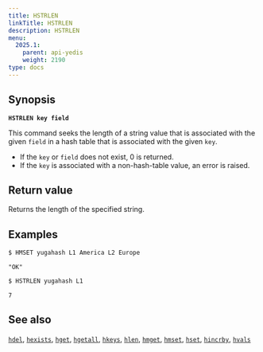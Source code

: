 ```yaml
---
title: HSTRLEN
linkTitle: HSTRLEN
description: HSTRLEN
menu:
  2025.1:
    parent: api-yedis
    weight: 2190
type: docs
---
```


## Synopsis

**`HSTRLEN key field`**

This command seeks the length of a string value that is associated with the given `field` in a hash table that is associated with the given `key`.

- If the `key` or `field` does not exist, 0 is returned.
- If the `key` is associated with a non-hash-table value, an error is raised.

## Return value

Returns the length of the specified string.

## Examples

```sh
$ HMSET yugahash L1 America L2 Europe
```

```
"OK"
```

```sh
$ HSTRLEN yugahash L1
```

```
7
```

## See also

[`hdel`](../hdel/), [`hexists`](../hexists/), [`hget`](../hget/), [`hgetall`](../hgetall/), [`hkeys`](../hkeys/), [`hlen`](../hlen/), [`hmget`](../hmget/), [`hmset`](../hmset/), [`hset`](../hset/), [`hincrby`](../hincrby/), [`hvals`](../hvals/)
